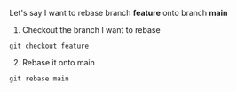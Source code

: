 Let's say I want to rebase branch **feature** onto branch **main**

1. Checkout the branch I want to rebase

```git
git checkout feature
```

2. Rebase it onto main

```git
git rebase main
```